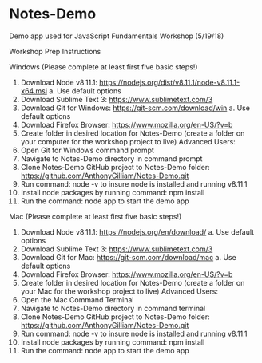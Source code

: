 # Notes-Demo
Demo app used for JavaScript Fundamentals Workshop (5/19/18)

Workshop Prep Instructions

Windows (Please complete at least first five basic steps!)
1.	Download Node v8.11.1:   https://nodejs.org/dist/v8.11.1/node-v8.11.1-x64.msi
	a.	Use default options
2.	Download Sublime Text 3:   https://www.sublimetext.com/3
3.	Download Git for Windows:  https://git-scm.com/download/win
	a.	Use default options
4.	Download Firefox Browser:  https://www.mozilla.org/en-US/?v=b
5.	Create folder in desired location for Notes-Demo (create a folder on your computer for the workshop project to live)
Advanced Users:
6.	Open Git for Windows command prompt
7.	Navigate to Notes-Demo directory in command prompt
8.	Clone Notes-Demo GitHub project to Notes-Demo folder:  https://github.com/AnthonyGilliam/Notes-Demo.git
9.	Run command:  node -v to insure node is installed and running v8.11.1
10.	Install node packages by running command:  npm install
11.	Run the command:  node app to start the demo app

Mac (Please complete at least first five basic steps!)
1.	Download Node v8.11.1:   https://nodejs.org/en/download/
	a.	Use default options
2.	Download Sublime Text 3:   https://www.sublimetext.com/3
3.	Download Git for Mac:  https://git-scm.com/download/mac
	a.	Use default options
4.	Download Firefox Browser:  https://www.mozilla.org/en-US/?v=b
5.	Create folder in desired location for Notes-Demo (create a folder on your Mac for the workshop project to live)
Advanced Users:
6.	Open the Mac Command Terminal
7.	Navigate to Notes-Demo directory in command terminal
8.	Clone Notes-Demo GitHub project to Notes-Demo folder:  https://github.com/AnthonyGilliam/Notes-Demo.git
9.	Run command:  node -v to insure node is installed and running v8.11.1
10.	Install node packages by running command:  npm install
11.	Run the command:  node app to start the demo app
